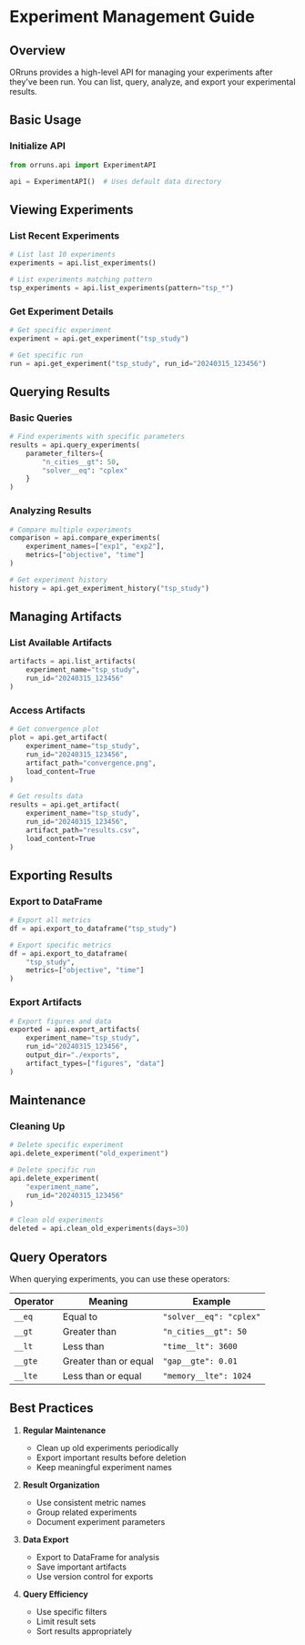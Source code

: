 # Experiment Management Guide

## Overview

ORruns provides a high-level API for managing your experiments after they've been run. You can list, query, analyze, and export your experimental results.

## Basic Usage

### Initialize API
```python
from orruns.api import ExperimentAPI

api = ExperimentAPI()  # Uses default data directory
```

## Viewing Experiments

### List Recent Experiments
```python
# List last 10 experiments
experiments = api.list_experiments()

# List experiments matching pattern
tsp_experiments = api.list_experiments(pattern="tsp_*")
```

### Get Experiment Details
```python
# Get specific experiment
experiment = api.get_experiment("tsp_study")

# Get specific run
run = api.get_experiment("tsp_study", run_id="20240315_123456")
```

## Querying Results

### Basic Queries
```python
# Find experiments with specific parameters
results = api.query_experiments(
    parameter_filters={
        "n_cities__gt": 50,
        "solver__eq": "cplex"
    }
)
```

### Analyzing Results
```python
# Compare multiple experiments
comparison = api.compare_experiments(
    experiment_names=["exp1", "exp2"],
    metrics=["objective", "time"]
)

# Get experiment history
history = api.get_experiment_history("tsp_study")
```

## Managing Artifacts

### List Available Artifacts
```python
artifacts = api.list_artifacts(
    experiment_name="tsp_study",
    run_id="20240315_123456"
)
```

### Access Artifacts
```python
# Get convergence plot
plot = api.get_artifact(
    experiment_name="tsp_study",
    run_id="20240315_123456",
    artifact_path="convergence.png",
    load_content=True
)

# Get results data
results = api.get_artifact(
    experiment_name="tsp_study",
    run_id="20240315_123456",
    artifact_path="results.csv",
    load_content=True
)
```

## Exporting Results

### Export to DataFrame
```python
# Export all metrics
df = api.export_to_dataframe("tsp_study")

# Export specific metrics
df = api.export_to_dataframe(
    "tsp_study",
    metrics=["objective", "time"]
)
```

### Export Artifacts
```python
# Export figures and data
exported = api.export_artifacts(
    experiment_name="tsp_study",
    run_id="20240315_123456",
    output_dir="./exports",
    artifact_types=["figures", "data"]
)
```

## Maintenance

### Cleaning Up
```python
# Delete specific experiment
api.delete_experiment("old_experiment")

# Delete specific run
api.delete_experiment(
    "experiment_name",
    run_id="20240315_123456"
)

# Clean old experiments
deleted = api.clean_old_experiments(days=30)
```

## Query Operators

When querying experiments, you can use these operators:

| Operator | Meaning | Example |
|----------|---------|---------|
| `__eq` | Equal to | `"solver__eq": "cplex"` |
| `__gt` | Greater than | `"n_cities__gt": 50` |
| `__lt` | Less than | `"time__lt": 3600` |
| `__gte` | Greater than or equal | `"gap__gte": 0.01` |
| `__lte` | Less than or equal | `"memory__lte": 1024` |

## Best Practices

1. **Regular Maintenance**
   - Clean up old experiments periodically
   - Export important results before deletion
   - Keep meaningful experiment names

2. **Result Organization**
   - Use consistent metric names
   - Group related experiments
   - Document experiment parameters

3. **Data Export**
   - Export to DataFrame for analysis
   - Save important artifacts
   - Use version control for exports

4. **Query Efficiency**
   - Use specific filters
   - Limit result sets
   - Sort results appropriately